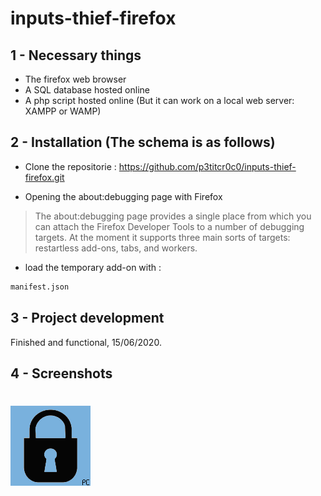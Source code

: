 # inputs-thief-firefox

## 1 - Necessary things

* The firefox web browser
* A SQL database hosted online
* A php script hosted online
(But it can work on a local web server: XAMPP or WAMP)

## 2 - Installation (The schema is as follows)

* Clone the repositorie : https://github.com/p3titcr0c0/inputs-thief-firefox.git

* Opening the about:debugging page with Firefox

> The about:debugging page provides a single place from which you can attach the Firefox Developer Tools to a number of debugging targets. At the moment it supports three main sorts of targets: restartless add-ons, tabs, and workers.

* load the temporary add-on with :
```bash
manifest.json
```

## 3 - Project development

Finished and functional, 15/06/2020.

## 4 - Screenshots

#  ![demo](./logo.png)

